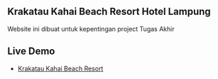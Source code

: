 ## Krakatau Kahai Beach Resort Hotel Lampung

Website ini dibuat untuk kepentingan project Tugas Akhir

## Live Demo

- <a href="http://kahaibeachresort.com/">Krakatau Kahai Beach Resort</a>
